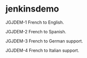 # jenkinsdemo

JGJDEM-1 French to English.

JGJDEM-2 French to Spanish.

JGJDEM-3 French to German support.

JGJDEM-4 French to Italian support.
